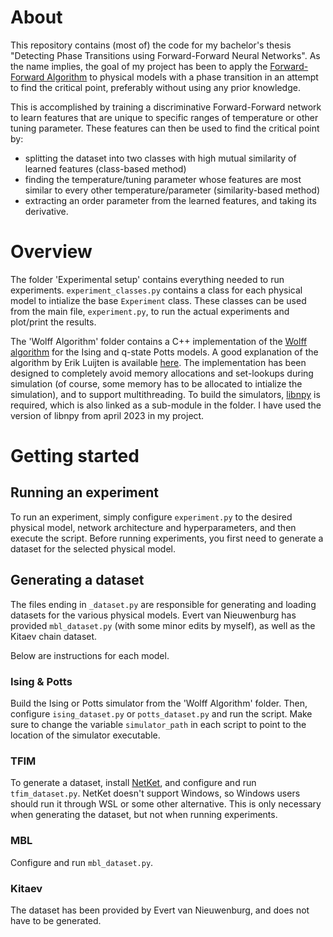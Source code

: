 # About
This repository contains (most of) the code for my bachelor's thesis "Detecting Phase Transitions using Forward-Forward Neural Networks".
As the name implies, the goal of my project has been to apply the [Forward-Forward Algorithm](https://arxiv.org/abs/2212.13345) to physical models with a phase transition in an attempt to find the critical point, preferably without using any prior knowledge.

This is accomplished by training a discriminative Forward-Forward network to learn features that are unique to specific ranges of temperature or other tuning parameter.
These features can then be used to find the critical point by:
- splitting the dataset into two classes with high mutual similarity of learned features (class-based method)
- finding the temperature/tuning parameter whose features are most similar to every other temperature/parameter (similarity-based method)
- extracting an order parameter from the learned features, and taking its derivative.

# Overview
The folder 'Experimental setup' contains everything needed to run experiments.
`experiment_classes.py` contains a class for each physical model to intialize the base `Experiment` class.
These classes can be used from the main file, `experiment.py`, to run the actual experiments and plot/print the results.

The 'Wolff Algorithm' folder contains a C++ implementation of the [Wolff algorithm](https://journals.aps.org/prl/abstract/10.1103/PhysRevLett.62.361) for the Ising and q-state Potts models.
A good explanation of the algorithm by Erik Luijten is available [here](https://csml.northwestern.edu/resources/Reprints/lnp_color.pdf).
The implementation has been designed to completely avoid memory allocations and set-lookups during simulation (of course, some memory has to be allocated to intialize the simulation), and to support multithreading.
To build the simulators, [libnpy](https://github.com/llohse/libnpy) is required, which is also linked as a sub-module in the folder.
I have used the version of libnpy from april 2023 in my project.

# Getting started
## Running an experiment
To run an experiment, simply configure `experiment.py` to the desired physical model, network architecture and hyperparameters, and then execute the script.
Before running experiments, you first need to generate a dataset for the selected physical model.

## Generating a dataset
The files ending in `_dataset.py` are responsible for generating and loading datasets for the various physical models.
Evert van Nieuwenburg has provided `mbl_dataset.py` (with some minor edits by myself), as well as the Kitaev chain dataset.

Below are instructions for each model.

### Ising & Potts
Build the Ising or Potts simulator from the 'Wolff Algorithm' folder.
Then, configure `ising_dataset.py` or `potts_dataset.py` and run the script.
Make sure to change the variable `simulator_path` in each script to point to the location of the simulator executable.

### TFIM
To generate a dataset, install [NetKet](https://netket.readthedocs.io), and configure and run `tfim_dataset.py`.
NetKet doesn't support Windows, so Windows users should run it through WSL or some other alternative.
This is only necessary when generating the dataset, but not when running experiments.

### MBL
Configure and run `mbl_dataset.py`.

### Kitaev
The dataset has been provided by Evert van Nieuwenburg, and does not have to be generated.
